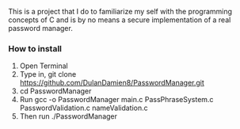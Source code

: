 This is a project that I do to familiarize my self with the programming concepts of C and is by no means a secure implementation of a real password manager.

### How to install

1) Open Terminal
2) Type in, git clone https://github.com/DulanDamien8/PasswordManager.git
3) cd PasswordManager
4) Run gcc -o PasswordManager main.c PassPhraseSystem.c PasswordValidation.c nameValidation.c
5) Then run ./PasswordManager
